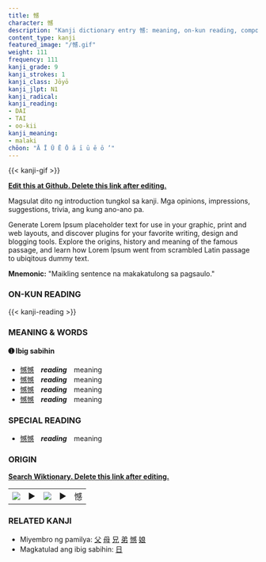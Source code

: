 ```yaml
---
title: 憾
character: 憾
description: "Kanji dictionary entry 憾: meaning, on-kun reading, compounds, origin, related kanji"
content_type: kanji
featured_image: "/憾.gif"
weight: 111
frequency: 111
kanji_grade: 9
kanji_strokes: 1
kanji_class: Jōyō
kanji_jlpt: N1
kanji_radical: 
kanji_reading: 
- DAI
- TAI
- oo-kii
kanji_meaning:
- malaki
chōon: "Ā Ī Ū Ē Ō ā ī ū ē ō ’"
---
```

[//]: # (Don't edit the line below. Kanji animated GIF code is automatically generated.)
{{< kanji-gif >}}

[//]: # (Edit below this line.)

**[Edit this at Github. Delete this link after editing.](https://github.com/tim0g/tim/tree/main/content/kanji/憾/index.md)**

Magsulat dito ng introduction tungkol sa kanji. Mga opinions, impressions, suggestions, trivia, ang kung ano-ano pa.

Generate Lorem Ipsum placeholder text for use in your graphic, print and web layouts, and discover plugins for your favorite writing, design and blogging tools. Explore the origins, history and meaning of the famous passage, and learn how Lorem Ipsum went from scrambled Latin passage to ubiqitous dummy text.
 
**Mnemonic:** "Maikling sentence na makakatulong sa pagsaulo."

### ON-KUN READING

[//]: # (Don't edit the line below. ON-KUN READING code is automatically generated.)
{{< kanji-reading >}}

### MEANING & WORDS

#### ➊ **Ibig sabihin**
  - [憾](../憾)[憾](../憾)　***reading***　meaning
  - [憾](../憾)[憾](../憾)　***reading***　meaning
  - [憾](../憾)[憾](../憾)　***reading***　meaning
  - [憾](../憾)[憾](../憾)　***reading***　meaning

### SPECIAL READING
  - [憾](../憾)[憾](../憾)　***reading***　meaning

### ORIGIN

**[Search Wiktionary. Delete this link after editing.](https://wiktionary.org/wiki/憾)**
<table class="kanji-table"><tr><td>
<img src="60px-憾-bronze.svg.png">
</td><td>▶</td><td>
<img src="60px-憾-oracle.svg.png">
</td><td>▶</td>
<td class="kanji-origin">憾</td>
</tr></table>

### RELATED KANJI
- Miyembro ng pamilya: [父](../父) [母](../母) [兄](../兄) [弟](../弟) [憾](../憾) [娘](../娘)
- Magkatulad ang ibig sabihin: [日](../日)
